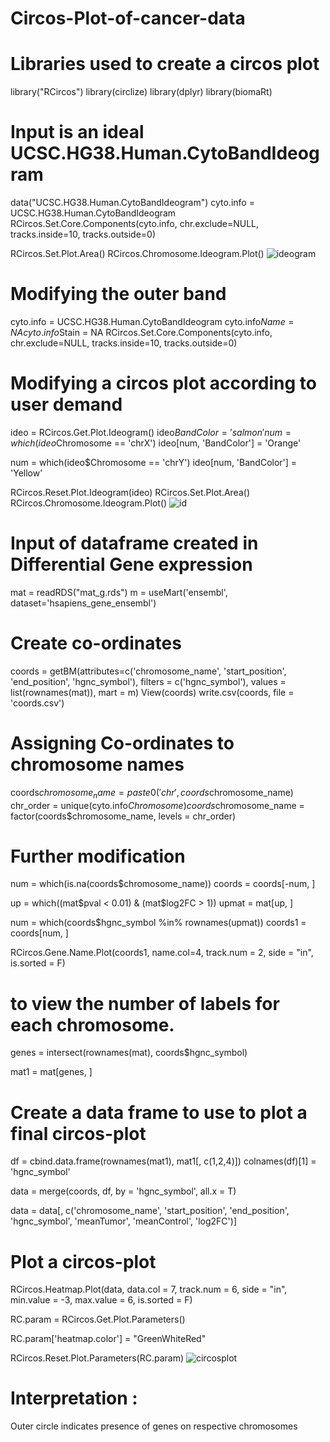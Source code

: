# Circos-Plot-of-cancer-data
# Libraries used to create a circos plot 
library("RCircos")
library(circlize)
library(dplyr)
library(biomaRt) 

# Input is an ideal UCSC.HG38.Human.CytoBandIdeogram
data("UCSC.HG38.Human.CytoBandIdeogram")
cyto.info = UCSC.HG38.Human.CytoBandIdeogram
RCircos.Set.Core.Components(cyto.info, 
                            chr.exclude=NULL, 
                            tracks.inside=10, 
                            tracks.outside=0)

RCircos.Set.Plot.Area()
RCircos.Chromosome.Ideogram.Plot()
![ideogram](https://user-images.githubusercontent.com/110582335/197979302-187ee3e5-00e5-4b01-961f-c698e99e40dd.png)

# Modifying the outer band
cyto.info = UCSC.HG38.Human.CytoBandIdeogram
cyto.info$Name = NA
cyto.info$Stain = NA
RCircos.Set.Core.Components(cyto.info, 
                            chr.exclude=NULL, 
                            tracks.inside=10, 
                            tracks.outside=0)

# Modifying a circos plot according to user demand 
ideo = RCircos.Get.Plot.Ideogram()
ideo$BandColor = 'salmon'
num = which(ideo$Chromosome == 'chrX')
ideo[num, 'BandColor'] = 'Orange'

num = which(ideo$Chromosome == 'chrY')
ideo[num, 'BandColor'] = 'Yellow'


RCircos.Reset.Plot.Ideogram(ideo)
RCircos.Set.Plot.Area()
RCircos.Chromosome.Ideogram.Plot()
![id](https://user-images.githubusercontent.com/110582335/197979781-2bbc2ef2-d295-43dd-befb-6a94a8d57381.png)


# Input of dataframe created in Differential Gene expression 
mat = readRDS("mat_g.rds")
m = useMart('ensembl', dataset='hsapiens_gene_ensembl')

# Create co-ordinates 
coords = getBM(attributes=c('chromosome_name', 'start_position', 
                            'end_position', 'hgnc_symbol'),
               filters = c('hgnc_symbol'),
               values = list(rownames(mat)),
               mart = m)
View(coords)
write.csv(coords, file = 'coords.csv')

# Assigning Co-ordinates to chromosome names
coords$chromosome_name = paste0('chr', coords$chromosome_name)
chr_order = unique(cyto.info$Chromosome)
coords$chromosome_name = factor(coords$chromosome_name, levels = chr_order)

# Further modification
num = which(is.na(coords$chromosome_name))
coords = coords[-num, ]

up = which((mat$pval < 0.01) &
             (mat$log2FC > 1))
upmat = mat[up, ]

num = which(coords$hgnc_symbol %in% rownames(upmat))
coords1 = coords[num, ]

RCircos.Gene.Name.Plot(coords1, name.col=4, track.num = 2, side = "in",
                       is.sorted = F)

# to view the number of labels for each chromosome.
genes = intersect(rownames(mat), coords$hgnc_symbol)

mat1 = mat[genes, ]

# Create a data frame to use to plot a final circos-plot 
df = cbind.data.frame(rownames(mat1), mat1[, c(1,2,4)])
colnames(df)[1] = 'hgnc_symbol'

data = merge(coords, df, by = 'hgnc_symbol', all.x = T)

data = data[, c('chromosome_name', 'start_position',
                'end_position', 'hgnc_symbol',
                'meanTumor', 'meanControl', 'log2FC')]
                
# Plot a circos-plot 
RCircos.Heatmap.Plot(data, data.col = 7, track.num = 6, side = "in",
                     min.value = -3, max.value = 6, 
                     is.sorted = F)

RC.param = RCircos.Get.Plot.Parameters()

RC.param['heatmap.color'] = "GreenWhiteRed"

RCircos.Reset.Plot.Parameters(RC.param)
![circosplot](https://user-images.githubusercontent.com/110582335/200104364-2e20f02f-814e-4442-be93-e26dee143c0c.png)

# Interpretation :
Outer circle indicates presence of genes on respective chromosomes 
